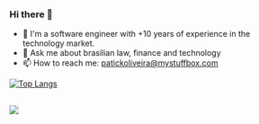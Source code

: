 ### Hi there 👋

- 🔭 I'm a software engineer with +10 years of experience in the technology market. 
- 💬 Ask me about brasilian law, finance and technology
- 📫 How to reach me: patickoliveira@mystuffbox.com
  
[![Top Langs](https://github-readme-stats-iota-sable.vercel.app/api/top-langs/?username=patrickoliveira15&layout=compact)](https://github.com/patrickoliveira15/github-readme-stats)

##

<div> 
  <a href="https://www.linkedin.com/in/patrickaoliveira/" target="_blank"><img src="https://img.shields.io/badge/-LinkedIn-%230077B5?style=for-the-badge&logo=linkedin&logoColor=white" target="_blank"></a> 
</div>

